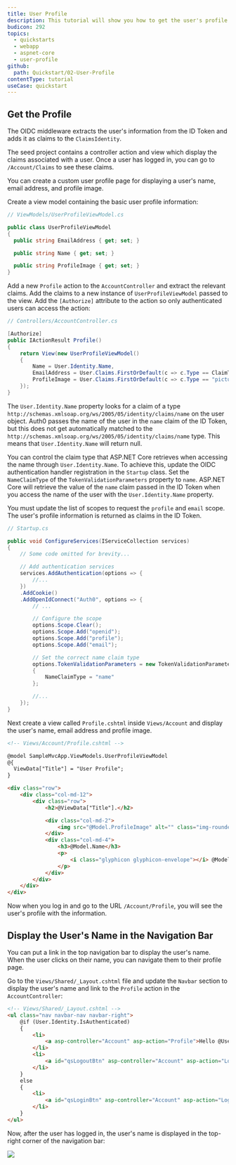 ```yaml
---
title: User Profile
description: This tutorial will show you how to get the user's profile and display it.
budicon: 292
topics:
  - quickstarts
  - webapp
  - aspnet-core
  - user-profile
github:
  path: Quickstart/02-User-Profile
contentType: tutorial
useCase: quickstart
---
```

## Get the Profile

The OIDC middleware extracts the user's information from the ID Token and adds it as claims to the `ClaimsIdentity`.

The seed project contains a controller action and view which display the claims associated with a user. Once a user has logged in, you can go to `/Account/Claims` to see these claims.

You can create a custom user profile page for displaying a user's name, email address, and profile image.

Create a view model containing the basic user profile information:

```csharp
// ViewModels/UserProfileViewModel.cs

public class UserProfileViewModel
{
  public string EmailAddress { get; set; }

  public string Name { get; set; }

  public string ProfileImage { get; set; }
}
```

Add a new `Profile` action to the `AccountController` and extract the relevant claims. Add the claims to a new instance of `UserProfileViewModel` passed to the view. Add the `[Authorize]` attribute to the action so only authenticated users can access the action:

```csharp
// Controllers/AccountController.cs

[Authorize]
public IActionResult Profile()
{
    return View(new UserProfileViewModel()
    {
        Name = User.Identity.Name,
        EmailAddress = User.Claims.FirstOrDefault(c => c.Type == ClaimTypes.Email)?.Value,
        ProfileImage = User.Claims.FirstOrDefault(c => c.Type == "picture")?.Value
    });
}
```

The `User.Identity.Name` property looks for a claim of a type `http://schemas.xmlsoap.org/ws/2005/05/identity/claims/name` on the user object. Auth0 passes the name of the user in the `name` claim of the ID Token, but this does not get automatically matched to the  `http://schemas.xmlsoap.org/ws/2005/05/identity/claims/name` type. This means that `User.Identity.Name` will return null.

You can control the claim type that ASP.NET Core retrieves when accessing the name through `User.Identity.Name`. To achieve this, update the OIDC authentication handler registration in the `Startup` class. Set the `NameClaimType` of the `TokenValidationParameters` property to `name`. ASP.NET Core will retrieve the value of the `name` claim passed in the ID Token when you access the name of the user with the `User.Identity.Name` property.

You must update the list of scopes to request the `profile` and `email` scope. The user's profile information is returned as claims in the ID Token.

```csharp
// Startup.cs

public void ConfigureServices(IServiceCollection services)
{
    // Some code omitted for brevity...

    // Add authentication services
    services.AddAuthentication(options => {
        //...
    })
    .AddCookie()
    .AddOpenIdConnect("Auth0", options => {
        // ...

        // Configure the scope
        options.Scope.Clear();
        options.Scope.Add("openid");
        options.Scope.Add("profile");
        options.Scope.Add("email");

        // Set the correct name claim type
        options.TokenValidationParameters = new TokenValidationParameters
        {
            NameClaimType = "name"
        };

        //...
    });
}
```

Next create a view called `Profile.cshtml` inside `Views/Account` and display the user's name, email address and profile image.

```html
<!-- Views/Account/Profile.cshtml -->

@model SampleMvcApp.ViewModels.UserProfileViewModel
@{
  ViewData["Title"] = "User Profile";
}

<div class="row">
    <div class="col-md-12">
        <div class="row">
            <h2>@ViewData["Title"].</h2>

            <div class="col-md-2">
                <img src="@Model.ProfileImage" alt="" class="img-rounded img-responsive" />
            </div>
            <div class="col-md-4">
                <h3>@Model.Name</h3>
                <p>
                    <i class="glyphicon glyphicon-envelope"></i> @Model.EmailAddress
                </p>
            </div>
        </div>
    </div>
</div>
```

Now when you log in and go to the URL `/Account/Profile`, you will see the user's profile with the information.

## Display the User's Name in the Navigation Bar

You can put a link in the top navigation bar to display the user's name. When the user clicks on their name, you can navigate them to their profile page.

Go to the `Views/Shared/_Layout.cshtml` file and update the `Navbar` section to display the user's name and link to the `Profile` action in the `AccountController`:

```html
<!-- Views/Shared/_Layout.cshtml -->
<ul class="nav navbar-nav navbar-right">
    @if (User.Identity.IsAuthenticated)
    {
        <li>
            <a asp-controller="Account" asp-action="Profile">Hello @User.Identity.Name!</a>
        </li>
        <li>
            <a id="qsLogoutBtn" asp-controller="Account" asp-action="Logout">Logout</a>
        </li>
    }
    else
    {
        <li>
            <a id="qsLoginBtn" asp-controller="Account" asp-action="Login">Login</a>
        </li>
    }
</ul>
```

Now, after the user has logged in, the user's name is displayed in the top-right corner of the navigation bar:

![](/media/articles/server-platforms/aspnet-core/navbar-userprofile.png)
